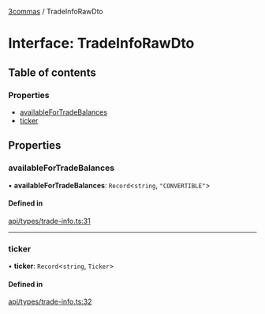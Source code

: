 [3commas](../README.md) / TradeInfoRawDto

# Interface: TradeInfoRawDto

## Table of contents

### Properties

- [availableForTradeBalances](TradeInfoRawDto.md#availablefortradebalances)
- [ticker](TradeInfoRawDto.md#ticker)

## Properties

### availableForTradeBalances

• **availableForTradeBalances**: `Record`\<`string`, `"CONVERTIBLE"`\>

#### Defined in

[api/types/trade-info.ts:31](https://github.com/ozum/3commas/blob/5966e5c/src/api/types/trade-info.ts#L31)

---

### ticker

• **ticker**: `Record`\<`string`, `Ticker`\>

#### Defined in

[api/types/trade-info.ts:32](https://github.com/ozum/3commas/blob/5966e5c/src/api/types/trade-info.ts#L32)
